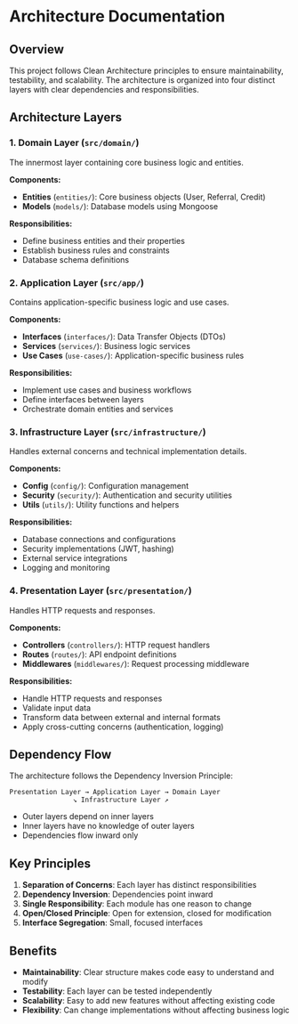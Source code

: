 # Architecture Documentation

## Overview

This project follows Clean Architecture principles to ensure maintainability, testability, and scalability. The architecture is organized into four distinct layers with clear dependencies and responsibilities.

## Architecture Layers

### 1. Domain Layer (`src/domain/`)

The innermost layer containing core business logic and entities.

**Components:**

- **Entities** (`entities/`): Core business objects (User, Referral, Credit)
- **Models** (`models/`): Database models using Mongoose

**Responsibilities:**

- Define business entities and their properties
- Establish business rules and constraints
- Database schema definitions

### 2. Application Layer (`src/app/`)

Contains application-specific business logic and use cases.

**Components:**

- **Interfaces** (`interfaces/`): Data Transfer Objects (DTOs)
- **Services** (`services/`): Business logic services
- **Use Cases** (`use-cases/`): Application-specific business rules

**Responsibilities:**

- Implement use cases and business workflows
- Define interfaces between layers
- Orchestrate domain entities and services

### 3. Infrastructure Layer (`src/infrastructure/`)

Handles external concerns and technical implementation details.

**Components:**

- **Config** (`config/`): Configuration management
- **Security** (`security/`): Authentication and security utilities
- **Utils** (`utils/`): Utility functions and helpers

**Responsibilities:**

- Database connections and configurations
- Security implementations (JWT, hashing)
- External service integrations
- Logging and monitoring

### 4. Presentation Layer (`src/presentation/`)

Handles HTTP requests and responses.

**Components:**

- **Controllers** (`controllers/`): HTTP request handlers
- **Routes** (`routes/`): API endpoint definitions
- **Middlewares** (`middlewares/`): Request processing middleware

**Responsibilities:**

- Handle HTTP requests and responses
- Validate input data
- Transform data between external and internal formats
- Apply cross-cutting concerns (authentication, logging)

## Dependency Flow

The architecture follows the Dependency Inversion Principle:

```
Presentation Layer → Application Layer → Domain Layer
                ↘ Infrastructure Layer ↗
```

- Outer layers depend on inner layers
- Inner layers have no knowledge of outer layers
- Dependencies flow inward only

## Key Principles

1. **Separation of Concerns**: Each layer has distinct responsibilities
2. **Dependency Inversion**: Dependencies point inward
3. **Single Responsibility**: Each module has one reason to change
4. **Open/Closed Principle**: Open for extension, closed for modification
5. **Interface Segregation**: Small, focused interfaces

## Benefits

- **Maintainability**: Clear structure makes code easy to understand and modify
- **Testability**: Each layer can be tested independently
- **Scalability**: Easy to add new features without affecting existing code
- **Flexibility**: Can change implementations without affecting business logic
